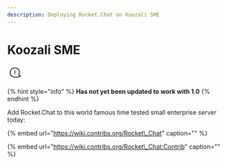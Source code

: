 ```yaml
---
description: Deploying Rocket.Chat on Koozali SME
---
```


# Koozali SME

![](../../../.gitbook/assets/image%20%282%29.png)

{% hint style="info" %}
**Has not yet been updated to work with 1.0**
{% endhint %}

Add Rocket.Chat to this world famous time tested small enterprise server today:

{% embed url="https://wiki.contribs.org/Rocket\_Chat" caption="" %}

{% embed url="https://wiki.contribs.org/Rocket\_Chat:Contrib" caption="" %}

